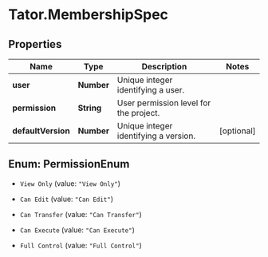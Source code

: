 # Tator.MembershipSpec

## Properties

Name | Type | Description | Notes
------------ | ------------- | ------------- | -------------
**user** | **Number** | Unique integer identifying a user. | 
**permission** | **String** | User permission level for the project. | 
**defaultVersion** | **Number** | Unique integer identifying a version. | [optional] 



## Enum: PermissionEnum


* `View Only` (value: `"View Only"`)

* `Can Edit` (value: `"Can Edit"`)

* `Can Transfer` (value: `"Can Transfer"`)

* `Can Execute` (value: `"Can Execute"`)

* `Full Control` (value: `"Full Control"`)




